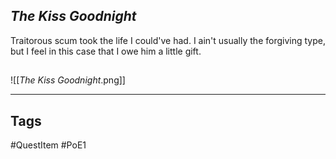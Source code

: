 ## _The Kiss Goodnight_
Traitorous scum took the life I could've had. 
I ain't usually the forgiving type, 
but I feel in this case that I owe him a little gift.
## 
![[_The Kiss Goodnight_.png]]

---
## Tags
#QuestItem
#PoE1